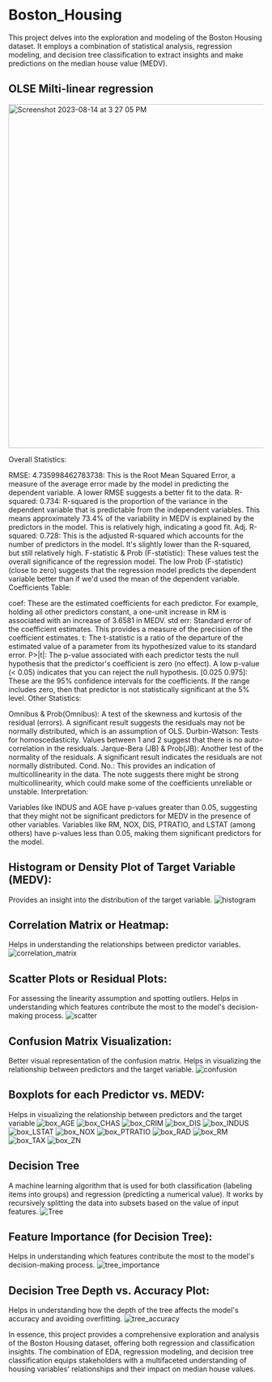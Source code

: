 # Boston_Housing
This project delves into the exploration and modeling of the Boston Housing dataset. It employs a combination of statistical analysis, regression modeling, and decision tree classification to extract insights and make predictions on the median house value (MEDV).

## OLSE Milti-linear regression 
<img width="677" alt="Screenshot 2023-08-14 at 3 27 05 PM" src="https://github.com/WillNaf/Boston_Housing/assets/118142412/fdd566a6-84dc-4be2-87b3-83876e4c5adf">

Overall Statistics:

RMSE: 4.735998462783738: This is the Root Mean Squared Error, a measure of the average error made by the model in predicting the dependent variable. A lower RMSE suggests a better fit to the data.
R-squared: 0.734: R-squared is the proportion of the variance in the dependent variable that is predictable from the independent variables. This means approximately 73.4% of the variability in MEDV is explained by the predictors in the model. This is relatively high, indicating a good fit.
Adj. R-squared: 0.728: This is the adjusted R-squared which accounts for the number of predictors in the model. It's slightly lower than the R-squared, but still relatively high.
F-statistic & Prob (F-statistic): These values test the overall significance of the regression model. The low Prob (F-statistic) (close to zero) suggests that the regression model predicts the dependent variable better than if we'd used the mean of the dependent variable.
Coefficients Table:

coef: These are the estimated coefficients for each predictor. For example, holding all other predictors constant, a one-unit increase in RM is associated with an increase of 3.6581 in MEDV.
std err: Standard error of the coefficient estimates. This provides a measure of the precision of the coefficient estimates.
t: The t-statistic is a ratio of the departure of the estimated value of a parameter from its hypothesized value to its standard error.
P>|t|: The p-value associated with each predictor tests the null hypothesis that the predictor's coefficient is zero (no effect). A low p-value (< 0.05) indicates that you can reject the null hypothesis.
[0.025 0.975]: These are the 95% confidence intervals for the coefficients. If the range includes zero, then that predictor is not statistically significant at the 5% level.
Other Statistics:

Omnibus & Prob(Omnibus): A test of the skewness and kurtosis of the residual (errors). A significant result suggests the residuals may not be normally distributed, which is an assumption of OLS.
Durbin-Watson: Tests for homoscedasticity. Values between 1 and 2 suggest that there is no auto-correlation in the residuals.
Jarque-Bera (JB) & Prob(JB): Another test of the normality of the residuals. A significant result indicates the residuals are not normally distributed.
Cond. No.: This provides an indication of multicollinearity in the data. The note suggests there might be strong multicollinearity, which could make some of the coefficients unreliable or unstable.
Interpretation:

Variables like INDUS and AGE have p-values greater than 0.05, suggesting that they might not be significant predictors for MEDV in the presence of other variables.
Variables like RM, NOX, DIS, PTRATIO, and LSTAT (among others) have p-values less than 0.05, making them significant predictors for the model.

## Histogram or Density Plot of Target Variable (MEDV):
Provides an insight into the distribution of the target variable.
![histogram](https://github.com/WillNaf/Boston_Housing/assets/118142412/8d4e0fe6-c4a8-4ed2-9faf-ee2bc5651b97)

## Correlation Matrix or Heatmap:
Helps in understanding the relationships between predictor variables.
![correlation_matrix](https://github.com/WillNaf/Boston_Housing/assets/118142412/d7e0f99f-877c-41b1-bd16-6527cf455808)

## Scatter Plots or Residual Plots:
For assessing the linearity assumption and spotting outliers.
Helps in understanding which features contribute the most to the model's decision-making process.
![scatter](https://github.com/WillNaf/Boston_Housing/assets/118142412/08d0d6b2-31ce-4f06-8c59-d80bb6d8e76a)


## Confusion Matrix Visualization:
Better visual representation of the confusion matrix.
Helps in visualizing the relationship between predictors and the target variable.
![confusion](https://github.com/WillNaf/Boston_Housing/assets/118142412/91841a46-ccb3-4edd-a8ca-ac1472b0f948)

## Boxplots for each Predictor vs. MEDV:
Helps in visualizing the relationship between predictors and the target variable
![box_AGE](https://github.com/WillNaf/Boston_Housing/assets/118142412/8c5e46f5-5ed3-4412-b96f-508a40107f1d)
![box_CHAS](https://github.com/WillNaf/Boston_Housing/assets/118142412/8c200fe6-420a-4f1a-9f35-3e805ca3826f)
![box_CRIM](https://github.com/WillNaf/Boston_Housing/assets/118142412/242d2ea2-e1cb-4c32-bccf-546ad78e5824)
![box_DIS](https://github.com/WillNaf/Boston_Housing/assets/118142412/fa40b5f5-8038-47a3-a6f1-29d98463083d)
![box_INDUS](https://github.com/WillNaf/Boston_Housing/assets/118142412/7cf933b5-5930-4cdc-ba0d-2492ca04aca6)
![box_LSTAT](https://github.com/WillNaf/Boston_Housing/assets/118142412/780d5292-e647-416b-9eb5-4476fbf7a22d)
![box_NOX](https://github.com/WillNaf/Boston_Housing/assets/118142412/e1d96952-75d2-41fc-bbed-b23775939c17)
![box_PTRATIO](https://github.com/WillNaf/Boston_Housing/assets/118142412/09580606-93f6-4bc7-8368-4cbeb8d1d370)
![box_RAD](https://github.com/WillNaf/Boston_Housing/assets/118142412/6c67f467-226f-4c64-841e-5eaa12c13bf2)
![box_RM](https://github.com/WillNaf/Boston_Housing/assets/118142412/62cc72c7-ad74-484f-b35c-8e522ac14633)
![box_TAX](https://github.com/WillNaf/Boston_Housing/assets/118142412/5a1e31a8-f40c-401d-adaa-a9570aea75f9)
![box_ZN](https://github.com/WillNaf/Boston_Housing/assets/118142412/1f2756ff-0021-4d18-a4bb-8d2fb96aef5d)

## Decision Tree
A machine learning algorithm that is used for both classification (labeling items into groups) and regression (predicting a numerical value). It works by recursively splitting the data into subsets based on the value of input features. 
![Tree](https://github.com/WillNaf/Boston_Housing/assets/118142412/15d667a3-c591-4422-a42a-eadd33c5c39d)

## Feature Importance (for Decision Tree):
Helps in understanding which features contribute the most to the model's decision-making process.
![tree_importance](https://github.com/WillNaf/Boston_Housing/assets/118142412/23e4840b-b64d-4b7f-aadb-d241d81828c1)

## Decision Tree Depth vs. Accuracy Plot:
Helps in understanding how the depth of the tree affects the model's accuracy and avoiding overfitting.
![tree_accuracy](https://github.com/WillNaf/Boston_Housing/assets/118142412/2b060623-e80b-4c1c-9273-93b8219ad396)

In essence, this project provides a comprehensive exploration and analysis of the Boston Housing dataset, offering both regression and classification insights. The combination of EDA, regression modeling, and decision tree classification equips stakeholders with a multifaceted understanding of housing variables' relationships and their impact on median house values.
